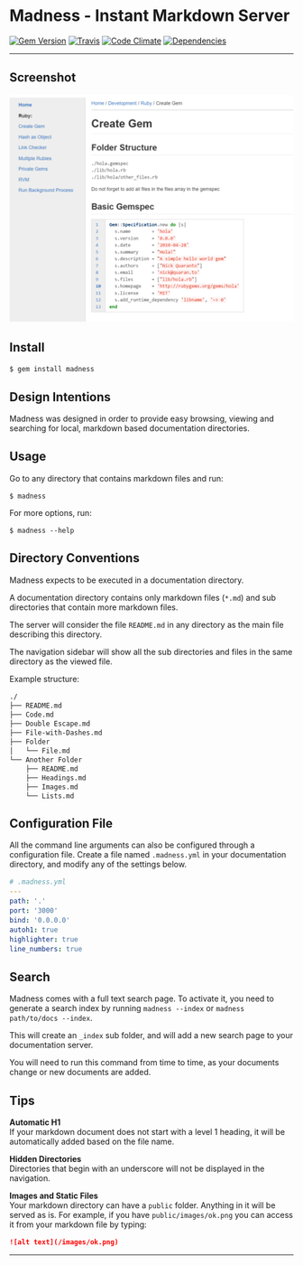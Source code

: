 Madness - Instant Markdown Server
==================================================

[![Gem Version](https://img.shields.io/gem/v/madness.svg?style=flat-square)](https://rubygems.org/gems/madness)
[![Travis](https://img.shields.io/travis/DannyBen/madness.svg?style=flat-square)](https://travis-ci.org/DannyBen/madness)
[![Code Climate](https://img.shields.io/codeclimate/github/DannyBen/madness.svg?style=flat-square)](https://codeclimate.com/github/DannyBen/madness)
[![Dependencies](https://img.shields.io/gemnasium/DannyBen/madness.svg?style=flat-square)](https://gemnasium.com/DannyBen/madness)

---

Screenshot
--------------------------------------------------

![Screenshot]


Install
--------------------------------------------------

    $ gem install madness


Design Intentions
--------------------------------------------------

Madness was designed in order to provide easy browsing, viewing and 
searching for local, markdown based documentation directories.


Usage
--------------------------------------------------

Go to any directory that contains markdown files and run:

    $ madness

For more options, run:

    $ madness --help


Directory Conventions
--------------------------------------------------

Madness expects to be executed in a documentation directory.

A documentation directory contains only markdown files (`*.md`) and 
sub directories that contain more markdown files.

The server will consider the file `README.md` in any directory as the 
main file describing this directory.

The navigation sidebar will show all the sub directories and files in 
the same directory as the viewed file.

Example structure:

```
./
├── README.md
├── Code.md
├── Double Escape.md
├── File-with-Dashes.md
├── Folder
│   └── File.md
└── Another Folder
    ├── README.md
    ├── Headings.md
    ├── Images.md
    └── Lists.md
```

Configuration File
--------------------------------------------------

All the command line arguments can also be configured through a 
configuration file. Create a file named `.madness.yml` in your 
documentation directory, and modify any of the settings below.

```yaml
# .madness.yml
---
path: '.'
port: '3000'
bind: '0.0.0.0'
autoh1: true
highlighter: true
line_numbers: true
```


Search
--------------------------------------------------

Madness comes with a full text search page. To activate it, you need to
generate a search index by running `madness --index` or 
`madness path/to/docs --index`.

This will create an `_index` sub folder, and will add a new search page
to your documentation server.

You will need to run this command from time to time, as your 
documents change or new documents are added.


Tips
--------------------------------------------------

**Automatic H1**  
If your markdown document does not start with a level 1 heading, it
will be automatically added based on the file name.

**Hidden Directories**  
Directories that begin with an underscore will not be displayed in the
navigation.

**Images and Static Files**  
Your markdown directory can have a `public` folder. Anything in it
will be served as is. For example, if you have `public/images/ok.png` 
you can access it from your markdown file by typing:

```markdown
![alt text](/images/ok.png)
```


---

[Screenshot]: https://raw.githubusercontent.com/DannyBen/madness/master/screenshot.png

